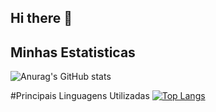 ## Hi there 👋

<!--
**rickchallen/rickchallen** is a ✨ _special_ ✨ repository because its `README.md` (this file) appears on your GitHub profile.

Here are some ideas to get you started:

- 🔭 I’m currently working on ...
- 🌱 I’m currently learning ...
- 👯 I’m looking to collaborate on ...
- 🤔 I’m looking for help with ...
- 💬 Ask me about ...
- 📫 How to reach me: ...
- 😄 Pronouns: ...
- ⚡ Fun fact: ...
-->

## Minhas Estatisticas
![Anurag's GitHub stats](https://github-readme-stats.vercel.app/api?username=rickchallen&show_icons=true&theme=merko)

#Principais Linguagens Utilizadas
[![Top Langs](https://github-readme-stats.vercel.app/api/top-langs/?username=rickchallen)](https://github.com/anuraghazra/github-readme-stats)
